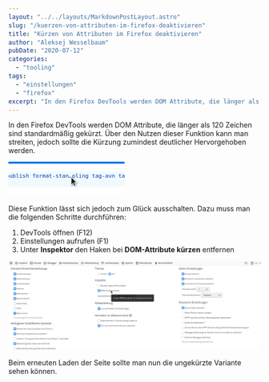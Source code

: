 ```yaml
---
layout: "../../layouts/MarkdownPostLayout.astro"
slug: "/kuerzen-von-attributen-im-firefox-deaktivieren"  
title: "Kürzen von Attributen im Firefox deaktivieren"
author: "Aleksej Wesselbaum"
pubDate: "2020-07-12"
categories: 
  - "tooling"
tags: 
  - "einstellungen"
  - "firefox"
excerpt: "In den Firefox DevTools werden DOM Attribute, die länger als 120 Zeichen sind standardmäßig gekürzt. Über den Nutzen dieser Funktion kann man streiten, jedoch sollte die Kürzung zumindest deutlicher Hervorgehoben werden."
---
```


In den Firefox DevTools werden DOM Attribute, die länger als 120 Zeichen sind standardmäßig gekürzt. Über den Nutzen dieser Funktion kann man streiten, jedoch sollte die Kürzung zumindest deutlicher Hervorgehoben werden.

![Firefox - Gekürzte Attribute Ausschnitt](../../../public/images/firefox_1.png)

Diese Funktion lässt sich jedoch zum Glück ausschalten. Dazu muss man die folgenden Schritte durchführen:

1. DevTools öffnen (F12)
2. Einstellungen aufrufen (F1)
3. Unter **Inspektor** den Haken bei **DOM-Attribute kürzen** entfernen

![Firefox - Gekürzte Attribute anzeigen](../../../public/images/firefox_2.png)

Beim erneuten Laden der Seite sollte man nun die ungekürzte Variante sehen können.
